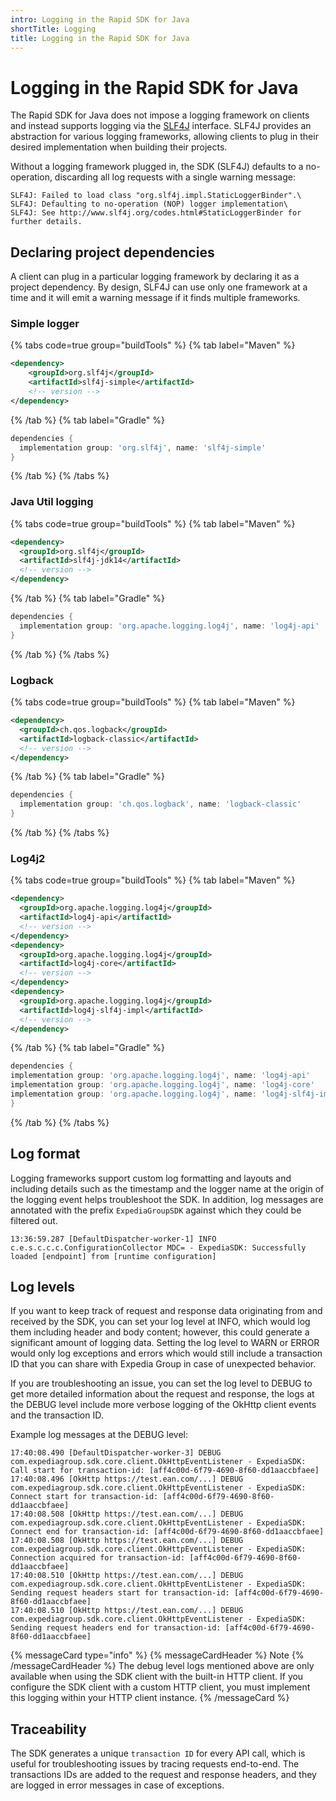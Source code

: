 ```yaml
---
intro: Logging in the Rapid SDK for Java
shortTitle: Logging
title: Logging in the Rapid SDK for Java
---
```


# Logging in the Rapid SDK for Java

The Rapid SDK for Java does not impose a logging framework on clients and instead supports logging via the [SLF4J](https://www.slf4j.org/) interface. SLF4J provides an abstraction for various logging frameworks, allowing clients to plug in their desired implementation when building their projects.

Without a logging framework plugged in, the SDK (SLF4J) defaults to a no-operation, discarding all log requests with a single warning message:

```
SLF4J: Failed to load class "org.slf4j.impl.StaticLoggerBinder".\
SLF4J: Defaulting to no-operation (NOP) logger implementation\
SLF4J: See http://www.slf4j.org/codes.html#StaticLoggerBinder for further details.
```

## Declaring project dependencies

A client can plug in a particular logging framework by declaring it as a project dependency. By design, SLF4J can use only one framework at a time and it will emit a warning message if it finds multiple frameworks.

### Simple logger

{% tabs code=true group="buildTools" %}
{% tab label="Maven" %}

```xml
<dependency>
    <groupId>org.slf4j</groupId>
    <artifactId>slf4j-simple</artifactId>
    <!-- version -->
</dependency>
```

{% /tab %}
{% tab label="Gradle" %}

```gradle
dependencies {
  implementation group: 'org.slf4j', name: 'slf4j-simple'
}
```

{% /tab %}
{% /tabs %}

### Java Util logging

{% tabs code=true group="buildTools" %}
{% tab label="Maven" %}

```xml
<dependency>
  <groupId>org.slf4j</groupId>
  <artifactId>slf4j-jdk14</artifactId>
  <!-- version -->
</dependency>
```

{% /tab %}
{% tab label="Gradle" %}

```gradle
dependencies {
  implementation group: 'org.apache.logging.log4j', name: 'log4j-api'
}
```

{% /tab %}
{% /tabs %}

### Logback

{% tabs code=true group="buildTools" %}
{% tab label="Maven" %}

```xml
<dependency>
  <groupId>ch.qos.logback</groupId>
  <artifactId>logback-classic</artifactId>
  <!-- version -->
</dependency>
```

{% /tab %}
{% tab label="Gradle" %}

```gradle
dependencies {
  implementation group: 'ch.qos.logback', name: 'logback-classic'
}
```

{% /tab %}
{% /tabs %}

### Log4j2

{% tabs code=true group="buildTools" %}
{% tab label="Maven" %}

```xml
<dependency>
  <groupId>org.apache.logging.log4j</groupId>
  <artifactId>log4j-api</artifactId>
  <!-- version -->
</dependency>
<dependency>
  <groupId>org.apache.logging.log4j</groupId>
  <artifactId>log4j-core</artifactId>
  <!-- version -->
</dependency>
<dependency>
  <groupId>org.apache.logging.log4j</groupId>
  <artifactId>log4j-slf4j-impl</artifactId>
  <!-- version -->
</dependency>
```

{% /tab %}
{% tab label="Gradle" %}

```gradle
dependencies {
implementation group: 'org.apache.logging.log4j', name: 'log4j-api'
implementation group: 'org.apache.logging.log4j', name: 'log4j-core'
implementation group: 'org.apache.logging.log4j', name: 'log4j-slf4j-impl'
}
```

{% /tab %}
{% /tabs %}

## Log format

Logging frameworks support custom log formatting and layouts and including details such as the timestamp and the logger name at the origin of the logging event helps troubleshoot the SDK. In addition, log messages are annotated with the prefix `ExpediaGroupSDK` against which they could be filtered out.

```log
13:36:59.287 [DefaultDispatcher-worker-1] INFO  c.e.s.c.c.c.ConfigurationCollector MDC= - ExpediaSDK: Successfully loaded [endpoint] from [runtime configuration]
```

## Log levels

If you want to keep track of request and response data originating from and received by the SDK, you can set your log level at INFO, which would log them including header and body content; however, this could generate a significant amount of logging data. Setting the log level to WARN or ERROR would only log exceptions and errors which would still include a transaction ID that you can share with Expedia Group in case of unexpected behavior.

If you are troubleshooting an issue, you can set the log level to DEBUG to get more detailed information about the request and response, the logs at the DEBUG level include more verbose logging of the OkHttp client events and the transaction ID.

Example log messages at the DEBUG level:

```log
17:40:08.490 [DefaultDispatcher-worker-3] DEBUG com.expediagroup.sdk.core.client.OkHttpEventListener - ExpediaSDK: Call start for transaction-id: [aff4c00d-6f79-4690-8f60-dd1aaccbfaee]
17:40:08.496 [OkHttp https://test.ean.com/...] DEBUG com.expediagroup.sdk.core.client.OkHttpEventListener - ExpediaSDK: Connect start for transaction-id: [aff4c00d-6f79-4690-8f60-dd1aaccbfaee]
17:40:08.508 [OkHttp https://test.ean.com/...] DEBUG com.expediagroup.sdk.core.client.OkHttpEventListener - ExpediaSDK: Connect end for transaction-id: [aff4c00d-6f79-4690-8f60-dd1aaccbfaee]
17:40:08.508 [OkHttp https://test.ean.com/...] DEBUG com.expediagroup.sdk.core.client.OkHttpEventListener - ExpediaSDK: Connection acquired for transaction-id: [aff4c00d-6f79-4690-8f60-dd1aaccbfaee]
17:40:08.510 [OkHttp https://test.ean.com/...] DEBUG com.expediagroup.sdk.core.client.OkHttpEventListener - ExpediaSDK: Sending request headers start for transaction-id: [aff4c00d-6f79-4690-8f60-dd1aaccbfaee]
17:40:08.510 [OkHttp https://test.ean.com/...] DEBUG com.expediagroup.sdk.core.client.OkHttpEventListener - ExpediaSDK: Sending request headers end for transaction-id: [aff4c00d-6f79-4690-8f60-dd1aaccbfaee]
```

{% messageCard type="info" %}
{% messageCardHeader %}
Note
{% /messageCardHeader %}
The debug level logs mentioned above are only available when using the SDK client with the built-in HTTP client. If you configure the SDK client with a custom HTTP client, you must implement this logging within your HTTP client instance.
{% /messageCard %}

## Traceability

The SDK generates a unique `transaction ID` for every API call, which is useful for troubleshooting issues by tracing requests end-to-end. The transactions IDs are added to the request and response headers, and they are logged in error messages in case of exceptions.
